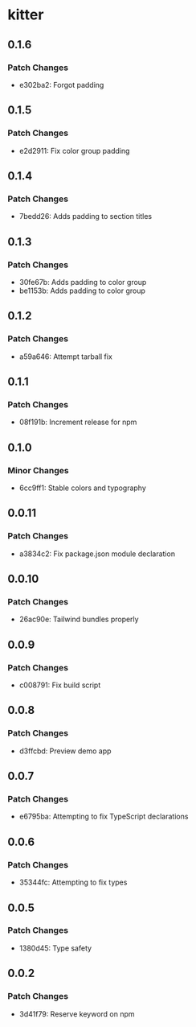 # kitter

## 0.1.6

### Patch Changes

- e302ba2: Forgot padding

## 0.1.5

### Patch Changes

- e2d2911: Fix color group padding

## 0.1.4

### Patch Changes

- 7bedd26: Adds padding to section titles

## 0.1.3

### Patch Changes

- 30fe67b: Adds padding to color group
- be1153b: Adds padding to color group

## 0.1.2

### Patch Changes

- a59a646: Attempt tarball fix

## 0.1.1

### Patch Changes

- 08f191b: Increment release for npm

## 0.1.0

### Minor Changes

- 6cc9ff1: Stable colors and typography

## 0.0.11

### Patch Changes

- a3834c2: Fix package.json module declaration

## 0.0.10

### Patch Changes

- 26ac90e: Tailwind bundles properly

## 0.0.9

### Patch Changes

- c008791: Fix build script

## 0.0.8

### Patch Changes

- d3ffcbd: Preview demo app

## 0.0.7

### Patch Changes

- e6795ba: Attempting to fix TypeScript declarations

## 0.0.6

### Patch Changes

- 35344fc: Attempting to fix types

## 0.0.5

### Patch Changes

- 1380d45: Type safety

## 0.0.2

### Patch Changes

- 3d41f79: Reserve keyword on npm

